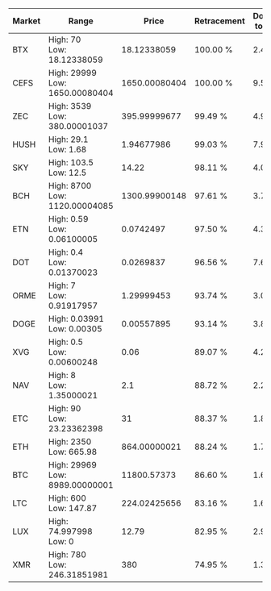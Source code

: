 | Market | Range | Price| Retracement | Doubles to 50% |
| --- | --- | --- | --- | --- |
| BTX | High: 70<br />Low: 18.12338059 | 18.12338059 | 100.00 % | 2.43 |
| CEFS | High: 29999<br />Low: 1650.00080404 | 1650.00080404 | 100.00 % | 9.59 |
| ZEC | High: 3539<br />Low: 380.00001037 | 395.99999677 | 99.49 % | 4.95 |
| HUSH | High: 29.1<br />Low: 1.68 | 1.94677986 | 99.03 % | 7.91 |
| SKY | High: 103.5<br />Low: 12.5 | 14.22 | 98.11 % | 4.08 |
| BCH | High: 8700<br />Low: 1120.00004085 | 1300.99900148 | 97.61 % | 3.77 |
| ETN | High: 0.59<br />Low: 0.06100005 | 0.0742497 | 97.50 % | 4.38 |
| DOT | High: 0.4<br />Low: 0.01370023 | 0.0269837 | 96.56 % | 7.67 |
| ORME | High: 7<br />Low: 0.91917957 | 1.29999453 | 93.74 % | 3.05 |
| DOGE | High: 0.03991<br />Low: 0.00305 | 0.00557895 | 93.14 % | 3.85 |
| XVG | High: 0.5<br />Low: 0.00600248 | 0.06 | 89.07 % | 4.22 |
| NAV | High: 8<br />Low: 1.35000021 | 2.1 | 88.72 % | 2.23 |
| ETC | High: 90<br />Low: 23.23362398 | 31 | 88.37 % | 1.83 |
| ETH | High: 2350<br />Low: 665.98 | 864.00000021 | 88.24 % | 1.75 |
| BTC | High: 29969<br />Low: 8989.00000001 | 11800.57373 | 86.60 % | 1.65 |
| LTC | High: 600<br />Low: 147.87 | 224.02425656 | 83.16 % | 1.67 |
| LUX | High: 74.997998<br />Low: 0 | 12.79 | 82.95 % | 2.93 |
| XMR | High: 780<br />Low: 246.31851981 | 380 | 74.95 % | 1.35 |
